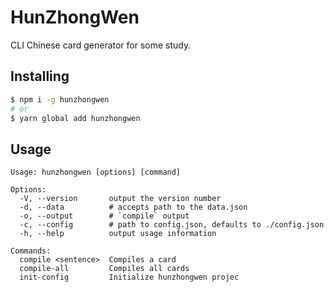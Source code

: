 # HunZhongWen

CLI Chinese card generator for some study.

## Installing

```bash
$ npm i -g hunzhongwen
# or
$ yarn global add hunzhongwen
```

## Usage

```
Usage: hunzhongwen [options] [command]

Options:
  -V, --version       output the version number
  -d, --data          # accepts path to the data.json
  -o, --output        # `compile` output
  -c, --config        # path to config.json, defaults to ./config.json
  -h, --help          output usage information

Commands:
  compile <sentence>  Compiles a card
  compile-all         Compiles all cards
  init-config         Initialize hunzhongwen projec
```